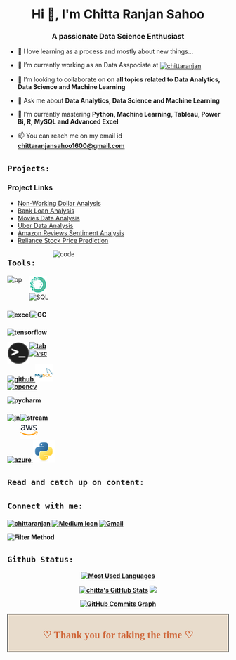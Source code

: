

<h1 align="center">Hi 👋, I'm Chitta Ranjan Sahoo</h1>
<h3 align="center">A passionate Data Science Enthusiast</h3>

- 🌱 I love learning as a process and mostly about new things...

- 🔭 I’m currently working as an Data Asspociate at <a href="https://www.generalmills.com/" target="blank"><img align="center" src="https://th.bing.com/th/id/OIP.3WTpCVs17XPFL9XOtxs4JAHaD3?w=1200&h=627&rs=1&pid=ImgDetMain" alt="chittaranjan" height="60" width="150" /></a>

- 👯 I’m looking to collaborate on **on all topics related to Data Analytics, Data Science and Machine Learning**

- 💬 Ask me about **Data Analytics, Data Science and Machine Learning**

- 🌱 I’m currently mastering **Python, Machine Learning, Tableau,  Power Bi, R, MySQL and Advanced Excel**

- 📫 You can reach me on my email id **chittaranjansahoo1600@gmail.com**

## `Projects:`
### Project Links
- [Non-Working Dollar Analysis](https://github.com/Coder-Chitta/Non-Working-Dollar-Analysis)
- [Bank Loan Analysis](https://github.com/Coder-Chitta/Bank-Loan-Analysis)
- [Movies Data Analysis](https://github.com/Coder-Chitta/Movies-Data-Analysis-My-SQL-SQL-)
- [Uber Data Analysis](https://github.com/uber-data-analysis)
- [Amazon Reviews Sentiment Analysis](https://github.com/amazon-reviews-sentiment-analysis)
- [Reliance Stock Price Prediction](https://github.com/reliance-stock-price-prediction)

<img align="right" alt="code"  height="400" width="400" src = "https://user-images.githubusercontent.com/94888819/179503858-d2f6d197-7a3f-495b-888c-5a60679bed94.gif"> 

## `Tools:`
<img align="left" src="https://user-images.githubusercontent.com/94888819/179538709-781ca826-4b36-42e7-aeda-ad6b07e719ea.png" alt="pp" width="50" height="50" /> </a>
<img align="left" alt="Anaconda" height="40" src="https://raw.githubusercontent.com/habc0d3r/images-repo/master/icons8-anaconda.svg" />
<img align="left" alt="SQL" height="40" src="https://raw.githubusercontent.com/habc0d3r/0th-project/master/icons8-sql-96.png" /> <b>
<img align="left" alt="excel" height="40" src="https://d3j0t7vrtr92dk.cloudfront.net/stembakuniversity/1616519913_png-clipart-microsoft-excel-computer-icons-microsoft-template-angle-removebg-preview.png" />
<img src="https://user-images.githubusercontent.com/94888819/179532814-fa9beb8f-0fd6-4160-8d47-650af59c58a1.png" alt="GC" width="40" height="40"/> </a> 
<img src="https://www.vectorlogo.zone/logos/tensorflow/tensorflow-icon.svg" alt="tensorflow" width="40" height="40"/> </a> <a href="https://unity.com/" target="_blank" rel="noreferrer"> </p> 
<img src="https://user-images.githubusercontent.com/94888819/179531328-610ccc8c-11cc-40cf-82dc-5902d473b7e1.png" alt="tab" width="40" height="40"/> </a> 
<img align="left" alt="teminal" height="50" 
src="https://raw.githubusercontent.com/github/explore/80688e429a7d4ef2fca1e82350fe8e3517d3494d/topics/terminal/terminal.png" /> </a> <a
href="https://code.visualstudio.com" target="_blank" rel="noreferrer"> <img src="https://user-images.githubusercontent.com/94888819/179420219-9ce785fd-b1eb-4caa-aebd-086c088d05f2.png" alt="vsc" width="60" height="40"/> </a> <a 
href="https://github.com" target="_blank" rel="noreferrer"> <img src="https://raw.githubusercontent.com/habc0d3r/0th-project/master/icons8-github.svg" alt="github" width="50" height="50"/> </a> 
<a href="https://www.mysql.com/" target="_blank" rel="noreferrer"> <img src="https://raw.githubusercontent.com/devicons/devicon/master/icons/mysql/mysql-original-wordmark.svg" alt="mysql" width="40" height="40"/> </a> <a href="https://opencv.org/" target="_blank" rel="noreferrer"> <img src="https://www.vectorlogo.zone/logos/opencv/opencv-icon.svg" alt="opencv" width="40" height="40"/> </a> </p>
<img align="left" alt="pycharm" height="40" src="https://user-images.githubusercontent.com/94888819/179536543-d438fb65-8501-475d-9f8b-5bbc18bab86a.png" />
<img align="left" alt="jn" height="50" src="https://user-images.githubusercontent.com/94888819/179537708-2241ab23-8c86-40c6-8fa9-f3979be75ade.png" /> 
<img src="https://user-images.githubusercontent.com/94888819/179422108-0108ecc4-96d4-4a9f-93d2-f4f2ea98688e.png" alt="stream" width="40" height="50"/> </a> <a href="https://aws.amazon.com" target="_blank" rel="noreferrer"> <img src="https://raw.githubusercontent.com/devicons/devicon/master/icons/amazonwebservices/amazonwebservices-original-wordmark.svg" alt="aws" width="40" height="40"/> </a> <a href="https://azure.microsoft.com/en-in/" target="_blank" rel="noreferrer"> <img src="https://www.vectorlogo.zone/logos/microsoft_azure/microsoft_azure-icon.svg" alt="azure" width="40" height="40"/> </a> <a
href="https://www.python.org" target="_blank" rel="noreferrer"> <img src="https://raw.githubusercontent.com/devicons/devicon/master/icons/python/python-original.svg" alt="python" width="50" height="50"/> </a> </p>



## `Read and catch up on content:`



## `Connect with me:`
<p align="left">
<a href="https://www.linkedin.com/in/chittaranjansahoo1" target="blank"><img align="center" src="https://img.icons8.com/color/344/linkedin-circled--v1.png" alt="chittaranjan" height="50" width="50" /></a>
<a href="https://medium.com/@chittaranjansahoo1" target="blank"><img align="center" src="https://cdn4.iconfinder.com/data/icons/social-media-2210/24/Medium-512.png" alt="Medium Icon" width="48" height="48"></a>
<a href="mailto:chittaranjansahoo1600@gmail.com" target="blank"><img align="center" src="https://raw.githubusercontent.com/BEPb/BEPb/master/assets/gmail.svg" alt="Gmail" height="50" width="45" /></a>
</p>

![Filter Method](https://static.wixstatic.com/media/3e99b9_f53a1cab95ae4dfd938a1bf6a1a62f49~mv2.gif)







## `Github Status:` 
<p align="center"><a href="https://github.com/Coder-Chitta"><img src="https://github-readme-stats.vercel.app/api/top-langs/?username=Coder-Chitta&langs_count=10&title_color=f97316&text_color=000000&icon_color=6366f1&bg_color=ffffff&locale=en&custom_title=Most%20Used%20Languages" alt="Most Used Languages" /></a></p>

<p align="center"><a href="http://www.github.com/Coder-Chitta"><img src="https://github-readme-stats.vercel.app/api?username=Coder-Chitta&show_icons=true&locale=en" alt="chitta's GitHub Stats" /></a>
<a href="http://www.github.com/Coder-Chitta"><img src="https://github-readme-streak-stats.herokuapp.com/?user=Coder-Chitta&show_icons=true&locale=en" /></a></p>

<p align="center"><a href="http://www.github.com/Coder-Chitta"><img src="https://github-readme-activity-graph.cyclic.app/graph?username=Coder-Chitta&bg_color=ffffff&color=000000&line=6366f1&point=000000&area_color=ffffff&area=true&custom_title=GitHub%20Commits%20Graph"
alt="GitHub Commits Graph" /></a></p>

<div style="align:center;
            display:fill;
            border-radius: false;
            border-style: solid;
            border-color:#000000;
            border-style: false;
            border-width: 2px;
            color:#CF673A;
            font-size:15px;
            font-family: Georgia;
            background-color:#E8DCCC;
            text-align:center;
            letter-spacing:0.1px;
            padding: 0.1em;">

**<h2>♡ Thank you for taking the time ♡**


